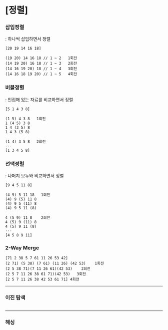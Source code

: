 # [정렬]

<h3>삽입정렬</h3> : 하나씩 삽입하면서 정렬

```
[20 19 14 16 18]

(19 20) 14 16 18 // 1 ~ 2   1회전
(14 19 20) 16 18 // 1 ~ 3   2회전
(14 16 19 20) 18 // 1 ~ 4   3회전
(14 16 18 19 20) // 1 ~ 5   4회전
```

<h3>버블정렬</h3> : 인접해 있는 자료를 비교하면서 정렬

```
[5 1 4 3 8]

(1 5) 4 3 8   1회전
1 (4 5) 3 8
1 4 (3 5) 8
1 4 3 (5 8)

(1 4) 3 5 8   2회전
···
[1 3 4 5 8]
```

<h3>선택정렬</h3> : 나머지 모두와 비교하면서 정렬

```
[9 4 5 11 8]

(4 9) 5 11 18   1회전
(4) 9 (5) 11 8 
(4) 9 5 (11) 8
(4) 9 5 11 (8)

4 (5 9) 11 8    2회전
4 (5) 9 (11) 8
4 (5) 9 11 (8)
···
[4 5 8 9 11] 
```

<h3>2-Way Merge</h3>

```
[71 2 38 5 7 61 11 26 53 42]
(2 71) (5 38) (7 61) (11 26) (42 53)    1회전
(2 5 38 71)(7 11 26 61)(42 53)    2회전
(2 5 7 11 26 38 61 71)(42 53)   3회전
[2 5 7 11 26 38 42 53 61 71] 4회전
```

***

<h3>이진 탐색</h3>

```

```

***

<h3>해싱</h3>
